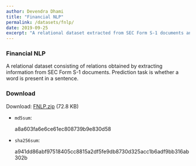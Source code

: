 ```yaml
---
author: Devendra Dhami
title: "Financial NLP"
permalink: /datasets/fnlp/
date: 2019-09-25
excerpt: "A relational dataset extracted from SEC Form S-1 documents and the task is to predict words present in a sentence."
---
```

### Financial NLP

A relational dataset consisting of relations obtained by extracting
information from SEC Form S-1 documents. Prediction task is whether a word is present in a sentence.

### Download

Download: [FNLP.zip](https://github.com/boost-starai/BoostSRL-Misc/blob/master/Datasets/Financial-NLP/FNLP.zip?raw=true) (72.8 KB)


* `md5sum`:
  <p style="word-break: break-all;">a8a603fa6e6ce61ec808739b9e830d58</p>

* `sha256sum`:
  <p style="word-break: break-all;">a941dd86abf97518405cc8815a2df5fe9db8730d325acc1b6adf9bb316ab302b</p>
